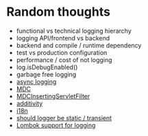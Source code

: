 # Random thoughts

* functional vs technical logging hierarchy
* logging API/frontend vs backend
* backend and compile / runtime dependency
* test vs production configuration
* performance / cost of not logging
* log.isDebugEnabled()
* garbage free logging
* [async logging](https://logback.qos.ch/manual/appenders.html#AsyncAppender)
* [MDC](https://logback.qos.ch/manual/mdc.html)
* [MDCInsertingServletFilter](https://logback.qos.ch/manual/mdc.html#mis)
* [additivity](https://logback.qos.ch/manual/configuration.html#overrridingCumulativity)
* [i18n](https://www.slf4j.org/localization.html)
* [should logger be static / transient](https://www.slf4j.org/faq.html#declared_static)
* [Lombok support for logging](https://projectlombok.org/features/log)
